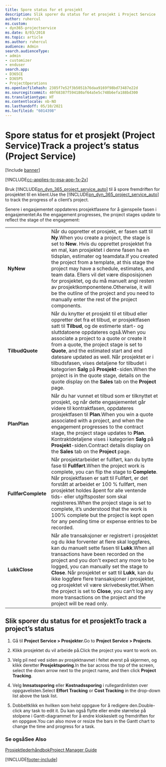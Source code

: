 ```yaml
---
title: Spore status for et prosjekt
description: Slik sporer du status for et prosjekt i Project Service
author: ruhercul
ms.custom:
- dyn365-projectservice
ms.date: 8/03/2018
ms.topic: article
ms.author: ruhercul
audience: Admin
search.audienceType:
- admin
- customizer
- enduser
search.app:
- D365CE
- D365PS
- ProjectOperations
ms.openlocfilehash: 2385f7e52f3b5051b76daa9169f98bd73487e22d
ms.sourcegitcommit: 40f68387f594180af64a5e5c748b6efa188bd300
ms.translationtype: HT
ms.contentlocale: nb-NO
ms.lasthandoff: 05/10/2021
ms.locfileid: "6014398"
---
```

# <a name="track-a-projects-status-project-service"></a><span data-ttu-id="8e74d-103">Spore status for et prosjekt (Project Service)</span><span class="sxs-lookup"><span data-stu-id="8e74d-103">Track a project’s status (Project Service)</span></span>

[!include [banner](../includes/psa-now-project-operations.md)]

[!INCLUDE[cc-applies-to-psa-app-1x-2x](../includes/cc-applies-to-psa-app-1x-2x.md)]

<span data-ttu-id="8e74d-104">Bruk [!INCLUDE[pn_dyn_365_project_service_auto](../includes/pn-dyn-365-project-service-auto.md)] til å spore fremdriften for prosjektet til en klient.</span><span class="sxs-lookup"><span data-stu-id="8e74d-104">Use the [!INCLUDE[pn_dyn_365_project_service_auto](../includes/pn-dyn-365-project-service-auto.md)] to track the progress of a client’s project.</span></span>  

<span data-ttu-id="8e74d-105">Senere i engasjementet oppdateres prosjektfasene for å gjenspeile fasen i engasjementet:</span><span class="sxs-lookup"><span data-stu-id="8e74d-105">As the engagement progresses, the project stages update to reflect the stage of the engagement:</span></span>  


|              |                                                                                                                                                                                                                                                                                                  |
|--------------|--------------------------------------------------------------------------------------------------------------------------------------------------------------------------------------------------------------------------------------------------------------------------------------------------|
|   <span data-ttu-id="8e74d-106">**Ny**</span><span class="sxs-lookup"><span data-stu-id="8e74d-106">**New**</span></span>    | <span data-ttu-id="8e74d-107">Når du oppretter et prosjekt, er fasen satt til **Ny**.</span><span class="sxs-lookup"><span data-stu-id="8e74d-107">When you create a project, the stage is set to **New**.</span></span> <span data-ttu-id="8e74d-108">Hvis du opprettet prosjektet fra en mal, kan prosjektet i denne fasen ha en tidsplan, estimater og teamdata.</span><span class="sxs-lookup"><span data-stu-id="8e74d-108">If you created the project from a template, at this stage the project may have a schedule, estimates, and team data.</span></span> <span data-ttu-id="8e74d-109">Ellers vil det være disposisjonen for prosjektet, og du må manuelt angi resten av prosjektkomponentene.</span><span class="sxs-lookup"><span data-stu-id="8e74d-109">Otherwise, it will be the outline of the project and you need to manually enter the rest of the project components.</span></span> |
|  <span data-ttu-id="8e74d-110">**Tilbud**</span><span class="sxs-lookup"><span data-stu-id="8e74d-110">**Quote**</span></span>   |      <span data-ttu-id="8e74d-111">Når du knytter et prosjekt til et tilbud eller oppretter det fra et tilbud, er prosjektfasen satt til **Tilbud**, og de estimerte start- og sluttdatoene oppdateres også.</span><span class="sxs-lookup"><span data-stu-id="8e74d-111">When you associate a project to a quote or create it from a quote, the project stage is set to **Quote**, and the estimated start and end datesare updated as well.</span></span> <span data-ttu-id="8e74d-112">Når prosjektet er i tilbudsfasen, vises detaljene for tilbudet i kategorien **Salg** på **Prosjekt**-siden.</span><span class="sxs-lookup"><span data-stu-id="8e74d-112">When the project is in the quote stage, details on the quote display on the **Sales** tab on the **Project** page.</span></span>      |
|   <span data-ttu-id="8e74d-113">**Plan**</span><span class="sxs-lookup"><span data-stu-id="8e74d-113">**Plan**</span></span>   |                                     <span data-ttu-id="8e74d-114">Når du har vunnet et tilbud som er tilknyttet et prosjekt, og når dette engasjementet går videre til kontraktfasen, oppdateres prosjektfasen til **Plan**.</span><span class="sxs-lookup"><span data-stu-id="8e74d-114">When you win a quote associated with a project, and when the engagement progresses to the contract stage, the project stage updates to **Plan**.</span></span> <span data-ttu-id="8e74d-115">Kontraktdetaljene vises i kategorien **Salg** på **Prosjekt**-siden.</span><span class="sxs-lookup"><span data-stu-id="8e74d-115">Contract details display on the **Sales** tab on the **Project** page.</span></span>                                      |
| <span data-ttu-id="8e74d-116">**Fullfør**</span><span class="sxs-lookup"><span data-stu-id="8e74d-116">**Complete**</span></span> |                    <span data-ttu-id="8e74d-117">Når prosjektarbeidet er fullført, kan du bytte fase til **Fullført**.</span><span class="sxs-lookup"><span data-stu-id="8e74d-117">When the project work is complete, you can flip the stage to **Complete**.</span></span> <span data-ttu-id="8e74d-118">Når prosjektfasen er satt til Fullført, er det forstått at arbeidet er 100 % fullført, men prosjektet holdes åpent for alle ventende tids- eller utgiftsposter som skal registreres.</span><span class="sxs-lookup"><span data-stu-id="8e74d-118">When the project stage is set to complete, it’s understood that the work is 100% complete but the project is kept open for any pending time or expense entries to be recorded.</span></span>                     |
|  <span data-ttu-id="8e74d-119">**Lukk**</span><span class="sxs-lookup"><span data-stu-id="8e74d-119">**Close**</span></span>   |           <span data-ttu-id="8e74d-120">Når alle transaksjoner er registrert i prosjektet og du ikke forventer at flere skal loggføres, kan du manuelt sette fasen til **Lukk**.</span><span class="sxs-lookup"><span data-stu-id="8e74d-120">When all transactions have been recorded on the project and you don't expect any more to be logged, you can manually set the stage to **Close**.</span></span> <span data-ttu-id="8e74d-121">Når prosjektet er satt til **Lukk**, kan du ikke loggføre flere transaksjoner i prosjektet, og prosjektet vil være skrivebeskyttet.</span><span class="sxs-lookup"><span data-stu-id="8e74d-121">When the project is set to **Close**, you can’t log any more transactions on the project and the project will be read only.</span></span>           |

## <a name="to-track-a-projects-status"></a><span data-ttu-id="8e74d-122">Slik sporer du status for et prosjekt</span><span class="sxs-lookup"><span data-stu-id="8e74d-122">To track a project’s status</span></span>  

1.  <span data-ttu-id="8e74d-123">Gå til **Project Service > Prosjekter**.</span><span class="sxs-lookup"><span data-stu-id="8e74d-123">Go to **Project Service > Projects**.</span></span>  

2.  <span data-ttu-id="8e74d-124">Klikk prosjektet du vil arbeide på.</span><span class="sxs-lookup"><span data-stu-id="8e74d-124">Click the project you want to work on.</span></span>  

3.  <span data-ttu-id="8e74d-125">Velg pil ned ved siden av prosjektnavnet i feltet øverst på skjermen, og klikk deretter **Prosjektsporing**.</span><span class="sxs-lookup"><span data-stu-id="8e74d-125">In the bar across the top of the screen, select the down arrow next to the project name, and then click **Project Tracking**.</span></span>  

4.  <span data-ttu-id="8e74d-126">Velg **Innsatssporing** eller **Kostnadssporing** i rullegardinlisten over oppgavelisten.</span><span class="sxs-lookup"><span data-stu-id="8e74d-126">Select **Effort Tracking** or **Cost Tracking** in the drop-down list above the task list.</span></span>  

5.  <span data-ttu-id="8e74d-127">Dobbeltklikk en hvilken som helst oppgave for å redigere den.</span><span class="sxs-lookup"><span data-stu-id="8e74d-127">Double-click any task to edit it.</span></span> <span data-ttu-id="8e74d-128">Du kan også flytte eller endre størrelse på stolpene i Gantt-diagrammet for å endre klokkeslett og fremdriften for en oppgave.</span><span class="sxs-lookup"><span data-stu-id="8e74d-128">You can also move or resize the bars in the Gantt chart to change the time and progress for a task.</span></span>  

### <a name="see-also"></a><span data-ttu-id="8e74d-129">Se også</span><span class="sxs-lookup"><span data-stu-id="8e74d-129">See Also</span></span>  
 [<span data-ttu-id="8e74d-130">Prosjektlederhåndbok</span><span class="sxs-lookup"><span data-stu-id="8e74d-130">Project Manager Guide</span></span>](../psa/project-manager-guide.md)


[!INCLUDE[footer-include](../includes/footer-banner.md)]